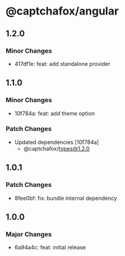 # @captchafox/angular

## 1.2.0

### Minor Changes

- 417df1e: feat: add standalone provider

## 1.1.0

### Minor Changes

- 10f784a: feat: add theme option

### Patch Changes

- Updated dependencies [10f784a]
  - @captchafox/types@1.2.0

## 1.0.1

### Patch Changes

- 8fee0bf: fix: bundle internal dependency

## 1.0.0

### Major Changes

- 6a94a4c: feat: initial release
